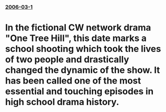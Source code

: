 ### [2006-03-1](/news/2006/03/1/index.md)

#  In the fictional CW network drama "One Tree Hill", this date marks a school shooting which took the lives of two people and drastically changed the dynamic of the show. It has been called one of the most essential and touching episodes in high school drama history.



